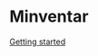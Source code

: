 Minventar
========================

[Getting started][1]

[1]:  https://github.com/fashionforhome/minventar/wiki/Getting-Started
